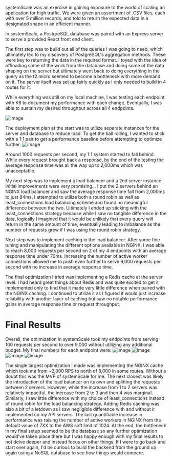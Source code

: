 systemScale was an exercise in gaining exposure to the world of scaling an application for high traffic. We were given an assortment of .CSV files, each with over 5 million records, and told to return the expected data in a designated shape in an efficient manner.


In systemScale, a PostgreSQL database was paired with an Express server to serve a provided React front end client.

The first step was to build out all of the queries I was going to need, which ultimately led to my discovery of PostgreSQL's aggregation methods. These were key to returning the data in the required format. I toyed with the idea of offloading some of the work from the database and doing some of the data shaping on the server but ultimately went back to doing everything in the query as the t2.micro seemed to become a bottleneck with more demand on it. The server itself was set up fairly quickly as I only needed to build in 4 routes for it.

While everything was still on my local machine, I was testing each endpoint with K6 to document my performance with each change. Eventually, I was able to sustain my desired throughput across all 4 endpoints.

![image](https://user-images.githubusercontent.com/91905768/153095190-750462f5-5467-4f64-8997-c5d66ef142cc.png)


The deployment plan at the start was to utilize separate instances for the server and database to reduce load. To get the ball rolling, I wanted to stick with a 1:1 pair to get a performance baseline before attempting to optimize further.
![image](https://user-images.githubusercontent.com/91905768/153095584-ef09b309-7369-4bcc-a9b1-cd74b18418b1.png)


Around 1000 requests per second, my 1:1 system started to fall behind. While every request brought back a response, by the end of the testing the average response time was all the way up to 2,000ms which was unacceptable.

My next step was to implement a load balancer and a 2nd server instance. Initial improvements were very promising... I put the 2 servers behind an NGINX load balancer and saw the average response time fall from 2,000ms to just 84ms. I attempted to utilize both a round robin as well as least_connections load balancing scheme and found no meaningful difference between the two. Ultimately I ended up sticking with the least_connections strategy because while I saw no tangible difference in the data, logically I imagined that it would be unlikely that every query will return in the same amount of time, eventually leading to imbalance as the number of requests grew if I was using the round robin strategy.

Next step was to implement caching in the load balancer. After some fine tuning and manipulating the different options available in NGINX, I was able to reach 8,000 requests per second on 2 of my 4 endpoints with an average response time under 70ms. Increasing the number of active worker connections allowed me to push even further to serve 9,000 requests per second with no increase in average response time.

The final optimization I tried was implementing a Redis cache at the server level. I had heard great things about Redis and was quite excited to get it implemented only to find that it made very little difference when paired with the NGINX caching. I continued to utilize it as I figured it would just increase reliability with another layer of caching but saw no notable performance gains in average response time or request throughput.

# Final Results

Overall, the optimization in systemScale took my endpoints from serving 100 requests per second to over 9,000 without utilizing any additional budget. My final numbers for each endpoint were:
![image](https://user-images.githubusercontent.com/91905768/153095866-a6926bfa-bb06-4221-bd91-c3a26efbdc2d.png)
![image](https://user-images.githubusercontent.com/91905768/153095888-8b766037-4f85-40db-b03b-787076b2b819.png)
![image](https://user-images.githubusercontent.com/91905768/153095900-4ec7525d-3fc1-4a2c-8caa-05e70289e79e.png)
![image](https://user-images.githubusercontent.com/91905768/153095913-696984ef-6866-493d-b4da-22ef67d054c8.png)

The single largest optimization I made was implementing the NGINX cache which took me from ~2,000 RPS to north of 8,000 in some routes. Without a doubt this was the MVP of systemScale for me. The next closest was likely the introduction of the load balancer on its own and splitting the requests between 2 servers. However, while the increase from 1 to 2 servers was relatively impactful, the increase from 2 to 3 and then 4 was marginal. Similarly, I saw little difference with my choice of least_connections instead of round robin for the load balancing strategy. Adding Redis caching was also a bit of a letdown as I saw negligible difference with and without it implemented on my API servers. The last quantifiable increase in performance was raising the number of active workers in NGINX from the default value of 7XX to the AWS soft limit of 1024. At the end, the bottleneck in my final setup seemed to be the database so any further optimization would've taken place there but I was happy enough with my final results to not delve deeper and instead focus on other things. If I were to go back and start over again, I'd be curious to build the backend from the ground up again using a NoSQL database to see how things would compare.
